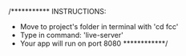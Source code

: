 /***********
INSTRUCTIONS:
  - Move to project's folder in terminal with 'cd fcc'
  - Type in command: 'live-server'
  - Your app will run on port 8080
************/